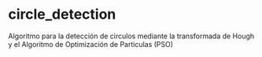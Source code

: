 # circle_detection

Algoritmo para la detección de circulos mediante la transformada de Hough y el Algoritmo de Optimización de Particulas (PSO)
